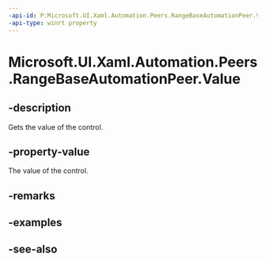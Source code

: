 ```yaml
---
-api-id: P:Microsoft.UI.Xaml.Automation.Peers.RangeBaseAutomationPeer.Value
-api-type: winrt property
---
```


<!-- Property syntax
public double Value { get; }
-->

# Microsoft.UI.Xaml.Automation.Peers.RangeBaseAutomationPeer.Value

## -description
Gets the value of the control.

## -property-value
The value of the control.

## -remarks

## -examples

## -see-also
